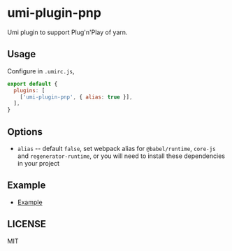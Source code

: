 # umi-plugin-pnp

Umi plugin to support Plug'n'Play of yarn.

## Usage

Configure in `.umirc.js`,

```js
export default {
  plugins: [
    ['umi-plugin-pnp', { alias: true }],
  ],
}
```

## Options

* `alias` -- default `false`, set webpack alias for `@babel/runtime`, `core-js` and `regenerator-runtime`, or you will need to install these dependencies in your project

## Example

* [Example](./example)

## LICENSE

MIT
